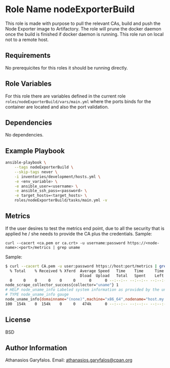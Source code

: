 Role Name nodeExporterBuild
===========================

This role is made with purpose to pull the relevant CAs, build and push the Node Exporter image to Artifactory. The role will prune the docker daemon once the build is finished if docker daemon is running. This role run on local not to a remote host.

Requirements
------------

No prerequicites for this roles it should be running directly.

Role Variables
--------------

For this role there are variables defined in the current role `roles/nodeExporterBuild/vars/main.yml` where the ports binds for the container are located and also the port validation.

Dependencies
------------

No dependencies.

Example Playbook
----------------

```bash
ansible-playbook \
	--tags nodeExporterBuild \
	--skip-tags never \
	-i inventories/development/hosts.yml \
	-e <env_variable> \
	-e ansible_user=<username> \
	-e ansible_ssh_pass=<password> \
	-e target_hosts=<target_hosts> \
	roles/nodeExporterBuild/tasks/main.yml -v
```

Metrics
-------

If the user desires to test the metrics end point, due to all the security that is applied he / she needs to provide the CA plus the credentials. Sample:

`curl --cacert <ca.pem or ca.crt> -u username:password https://<node-name>:<port>/metrics | grep uname`

Sample:

```bash
$ curl --cacert CA.pem -u user:password https://host:port/metrics | grep uname
  % Total    % Received % Xferd  Average Speed   Time    Time     Time  Current
                                 Dload  Upload   Total   Spent    Left  Speed
  0     0    0     0    0     0      0      0 --:--:-- --:--:-- --:--:--     0node_scrape_collector_duration_seconds{collector="uname"} 2.075e-05
node_scrape_collector_success{collector="uname"} 1
# HELP node_uname_info Labeled system information as provided by the uname system call.
# TYPE node_uname_info gauge
node_uname_info{domainname="(none)",machine="x86_64",nodename="host.my.domain",release="3.10.0-1160.31.1.el7.x86_64",sysname="Linux",version="#1 SMP Wed May 26 20:18:08 UTC 2021"} 1
100  154k    0  154k    0     0   474k      0 --:--:-- --:--:-- --:--:--  475k
```

License
-------

BSD

Author Information
------------------

Athanasios Garyfalos. Email: athanasios.garyfalos@cpan.org
